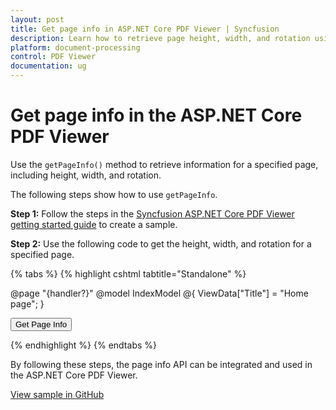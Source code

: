 ```yaml
---
layout: post
title: Get page info in ASP.NET Core PDF Viewer | Syncfusion
description: Learn how to retrieve page height, width, and rotation using getPageInfo in the Syncfusion ASP.NET Core PDF Viewer.
platform: document-processing
control: PDF Viewer
documentation: ug
---
```


# Get page info in the ASP.NET Core PDF Viewer

Use the `getPageInfo()` method to retrieve information for a specified page, including height, width, and rotation.

The following steps show how to use `getPageInfo`.

**Step 1:** Follow the steps in the [Syncfusion ASP.NET Core PDF Viewer getting started guide](https://help.syncfusion.com/document-processing/pdf/pdf-viewer/asp-net-core/getting-started) to create a sample.

**Step 2:** Use the following code to get the height, width, and rotation for a specified page.

{% tabs %}
{% highlight cshtml tabtitle="Standalone" %}

@page "{handler?}"
@model IndexModel
@{
    ViewData["Title"] = "Home page";
}

<div class="text-center">
    <button id="getPageInfo">Get Page Info</button>
    <ejs-pdfviewer id="pdfviewer" style="height:600px" resourceUrl="https://cdn.syncfusion.com/ej2/27.2.2/dist/ej2-pdfviewer-lib" documentPath="https://cdn.syncfusion.com/content/pdf/pdf-succinctly.pdf">
    </ejs-pdfviewer>
</div>

<script type="text/javascript">
document.addEventListener('DOMContentLoaded', function () {
    var pdfViewer = document.getElementById('pdfviewer').ej2_instances[0];

    document.getElementById('getPageInfo').addEventListener('click', function () {
        // Set the page index for which info is required
        const pageIndex = 0;

        // Retrieve and log the page information
        console.log(pdfViewer.getPageInfo(pageIndex));

        // Log the specific page information details to the console
        var pageInfo = pdfViewer.getPageInfo(pageIndex);

        if (pageInfo) {
            console.log(`Page Info for Page Index ${pageIndex}:`);
            console.log(`Height: ${pageInfo.height}`);
            console.log(`Width: ${pageInfo.width}`);
            console.log(`Rotation: ${pageInfo.rotation}`);
        }
    });
});
</script>

{% endhighlight %}
{% endtabs %}

By following these steps, the page info API can be integrated and used in the ASP.NET Core PDF Viewer.

[View sample in GitHub](https://github.com/SyncfusionExamples/asp-core-pdf-viewer-examples/tree/master/How%20to)
